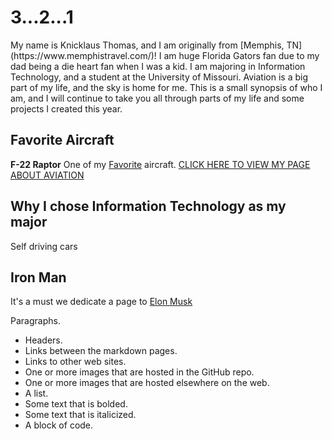 <!DOCTYPE html>
<html>
<body>
<h1> 3...2...1 </h1>
<p>My name is Knicklaus Thomas, and I am originally from [Memphis, TN](https://www.memphistravel.com/)! I am huge Florida Gators fan due to my dad being a die heart fan when I was a kid. I am majoring in Information Technology, and a student at the University of Missouri. Aviation is a big part of my life, and the sky is home for me. This is a small synopsis of who I am, and I will continue to take you all through parts of my life and some projects I created this year. </p>
</body>
</html>

## Favorite Aircraft
**F-22 Raptor** One of my <a href="https://en.wikipedia.org/wiki/Lockheed_Martin_F-22_Raptor">Favorite</a> aircraft.  <a href="Aircraft.md">CLICK HERE TO VIEW MY PAGE ABOUT AVIATION</a>


## Why I chose Information Technology as my major
<p2> Self driving cars </p2>

## Iron Man
<p3> It's a must we dedicate a page to <a href="ELON MUSK.md">Elon Musk </a></p3>





 Paragraphs.
* Headers.
* Links between the markdown pages.
* Links to other web sites.
* One or more images that are hosted in the GitHub repo.
* One or more images that are hosted elsewhere on the web.
* A list.
* Some text that is bolded.
* Some text that is italicized.
* A block of code.
